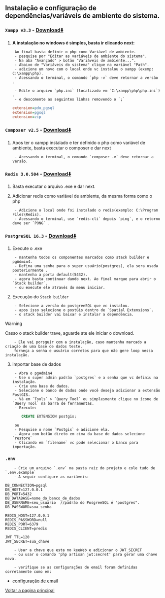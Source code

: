 ## Instalação e configuração de dependências/variáveis de ambiente do sistema.

### `Xampp v3.3` - [Download⬇️](https://www.apachefriends.org/download.html)     

1. **A instalação no windows é simples, basta ir clicando next:**
   
        Ao final basta definir o php como Variável de ambiente.
        - pesquise por "Editar as variáveis de ambiente do sistema".
        - Na aba "Avançado" > botão "Variáveis de ambiente...".
        - Abaixo de "Variáveis do sistema" clique na variável "Path".
        - adicione um novo com o local onde vc instalou o xampp (exemp: C:\xampp\php).
        - Acessando o terminal, o comando `php -v` deve retornar a versão .

        - Edite o arquivo `php.ini` (localizado em `C:\xampp\php\php.ini`) .
        - e descomente as seguintes linhas removendo o `;`
    ```ini
    extension=pdo_pgsql
    extension=pgsql
    extension=zip 
    ```

### `Composer v2.5` - [Download⬇️](https://getcomposer.org/download/) 

1. Apos ter o xampp instalado e ter definido o php como variável de ambiente, basta executar o composer e dar next 
    
        - Acessando o terminal, o comando `composer -v` deve retornar a versão.

### `Redis 3.0.504` - [Download⬇️](https://github.com/microsoftarchive/redis/releases/tag/win-3.0.504) 

1. Basta executar o arquivo .exe e dar next. 
     
2. Adicionar redis como variável de ambiente, da mesma forma como o php
   
        - Adicione o local onde foi instalado o redis(exemplo: C:\Program Files\Redis).
        - Acessando o terminal, use `redis-cli` depois `ping`, e o retorno deve ser `PONG` .

### `PostgreSQL 16.3` - [Download⬇️](https://www.postgresql.org/download/) 

1. Execute o .exe

        - mantenha todos os componentes marcados como stack builder e pgAdmin4.
        - Defina uma senha para o super usuário(postgres), ela sera usada posteriormente .
        - mantenha a porta default(5432).
        - agora basta continuar dando next. Ao final marque para abrir o `Stack builder`.
        - ou execute ele através do menu iniciar.

2. Execução do `Stack builder`
   
        - Selecione a versão do postgreeSQL que vc instalou.
        - apos isso selecione o postGis dentro de `Spatial Extensions`.
        - o stack builder vai baixar e instalar a dependência.
   
> [!WARNING]
> Casso o stack builder trave, aguarde ate ele iniciar o download.       
        
        - Ele vai porsguir com a instalação, caso mantenha marcado a criação de uma base de dados teste,
        forneça a senha e usuário corretos para que não gere loop nessa instalação.

3. importar base de dados   

        - Abra o pgAdmin4
        - Use o super admin padrão `postgres` e a senha que vc definiu na instalação.
        - Crie uma base de dados.
        - Selecione o banco de dados onde você deseja adicionar a extensão PostGIS.
        - Vá em `Tools` > `Query Tool` ou simplesmente clique no ícone de `Query Tool` na barra de ferramentas.
        - Execute: 
    ```sql
        CREATE EXTENSION postgis;
    ```
        ou
        - Pesquise o nome `Postgis` e adicione ela.
        - Agora com botão direto em cima da base de dados selecione `restore`
        - Clicando em `filename` vc pode selecionar o banco para importação.

### `.env` 

        - Crie um arquivo `.env` na pasta raiz do projeto e cole tudo de `.env.example`  
        - A seguir configure as variáveis:

```env
DB_CONNECTION=pgsql
DB_HOST=127.0.0.1
DB_PORT=5432
DB_DATABASE=nome_do_banco_de_dados
DB_USERNAME=seu_usuario  //padrão do PosgreeSQL é "postgres".  
DB_PASSWORD=sua_senha   

REDIS_HOST=127.0.0.1
REDIS_PASSWORD=null
REDIS_PORT=6379
REDIS_CLIENT=predis

JWT_TTL=120
JWT_SECRET=sua_chave

```
        - Usar a chave que esta no keeWeb e adicionar o JWT_SECRET 
        - ou usar o comando 'php artisan jwt:secret' para gerar uma chave nova.    

        - verifique se as configurações de email foram definidas corretamente como em:
    
   - [configuração de email](/docs/api/instrucoes_envio_de_email.md)




[Voltar a pagina principal](/docs/api/instrucoes_de_execucao.md)
